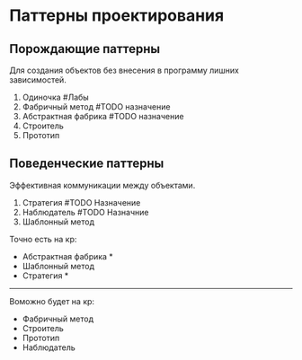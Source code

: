 # Паттерны проектирования

## Порождающие паттерны
Для создания объектов без внесения
в программу лишних зависимостей.  
1. Одиночка #Лабы
2. Фабричный метод #TODO назначение
3. Абстрактная фабрика #TODO назначение
4. Строитель
5. Прототип

## Поведенческие паттерны
Эффективная коммуникации между
объектами.  
1. Стратегия #TODO Назначение
2. Наблюдатель #TODO Назначние
3. Шаблонный метод
  

Точно есть на кр:  
- Абстрактная фабрика *
- Шаблонный метод 
- Стратегия *
---
Воможно будет на кр:
- Фабричный метод
- Строитель
- Прототип
- Наблюдатель
